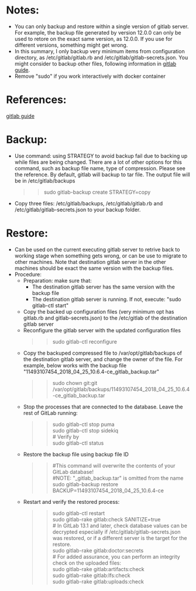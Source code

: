 # Notes: 
- You can only backup and restore within a single version of gitlab server. For example, the backup file generated by version 12.0.0 can only be used to retore on the exact same version, as 12.0.0. If you use for different versions, something might get wrong.
- In this summary, I only backup very minimum items from configuration directory, as /etc/gitlab/gitlab.rb and /etc/gitlab/gitlab-secrets.json. You might consider to backup other files, following information in [gitlab guide](https://docs.gitlab.com/ee/administration/backup_restore/).
- Remove "sudo" if you work interactively with docker container
# References:
[gitlab guide](https://docs.gitlab.com/ee/administration/backup_restore/)
# Backup: 
- Use command: using STRATEGY to avoid backup fail due to backing up while files are being changed. There are a lot of other options for this command, such as backup file name, type of compression. Please see the reference. By default, gitlab will backup to tar file. The output file will be in /etc/gitlab/backups
  >> sudo gitlab-backup create STRATEGY=copy
- Copy three files: /etc/gitlab/backups, /etc/gitlab/gitlab.rb and /etc/gitlab/gitlab-secrets.json to your backup folder. 
# Restore:
- Can be used on the current executing gitlab server to retrive back to working stage when something gets wrong, or can be use to migrate to other machines. Note that destination gitlab server in the other machines should be exact the same version with the backup files.
- Procedure:
  - Preparation: make sure that:
    - The destination gitlab server has the same version with the backup file
    - The destination gitlab server is running. If not, execute: "sudo gitlab-ctl start"
  - Copy the backed up configuration files (very minimum opt has gitlab.rb and gitlab-secrets.json) to the /etc/gitlab of the destination gitlab server
  - Reconfigure the gitlab server with the updated configuration files
    >> sudo gitlab-ctl reconfigure
  - Copy the backuped compressed file to /var/opt/gitlab/backups of the destination gitlab server, and change the owner of the file. For example, below works with the backup file "11493107454_2018_04_25_10.6.4-ce_gitlab_backup.tar"
    >> sudo chown git:git /var/opt/gitlab/backups/11493107454_2018_04_25_10.6.4-ce_gitlab_backup.tar
  - Stop the processes that are connected to the database. Leave the rest of GitLab running:
    >> sudo gitlab-ctl stop puma  
    >> sudo gitlab-ctl stop sidekiq  
    >> \# Verify by    
    >> sudo gitlab-ctl status
  - Restore the backup file using backup file ID
    >> \#This command will overwrite the contents of your GitLab database!  
    >> \#NOTE: "_gitlab_backup.tar" is omitted from the name  
    >> sudo gitlab-backup restore BACKUP=11493107454_2018_04_25_10.6.4-ce
  - Restart and verify the restored process:
    >> sudo gitlab-ctl restart  
    >> sudo gitlab-rake gitlab:check SANITIZE=true  
    >> \# In GitLab 13.1 and later, check database values can be decrypted especially if /etc/gitlab/gitlab-secrets.json was restored, or if a different server is the target for the restore.  
    >> sudo gitlab-rake gitlab:doctor:secrets  
    >> \# For added assurance, you can perform an integrity check on the uploaded files:  
    >> sudo gitlab-rake gitlab:artifacts:check  
    >> sudo gitlab-rake gitlab:lfs:check  
    >> sudo gitlab-rake gitlab:uploads:check  
